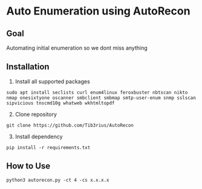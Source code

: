 # Auto Enumeration using AutoRecon

## Goal

Automating initial enumeration so we dont miss anything

## Installation

1. Install all supported packages

```console
sudo apt install seclists curl enum4linux feroxbuster nbtscan nikto nmap onesixtyone oscanner smbclient smbmap smtp-user-enum snmp sslscan sipvicious tnscmd10g whatweb wkhtmltopdf
```

2. Clone repository

```console
git clone https://github.com/Tib3rius/AutoRecon
```

3. Install dependency

```console
pip install -r requirements.txt
```


## How to Use

```console
python3 autorecon.py -ct 4 -cs x.x.x.x
```